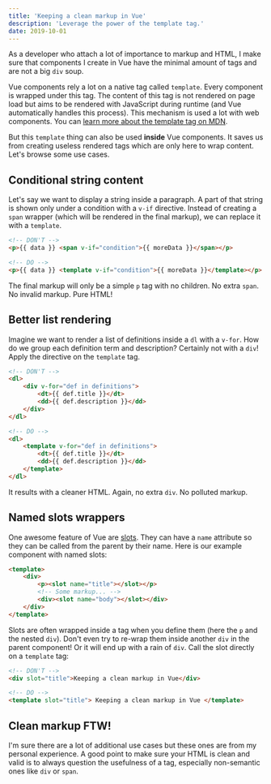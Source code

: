 ```yaml
---
title: 'Keeping a clean markup in Vue'
description: 'Leverage the power of the template tag.'
date: 2019-10-01
---
```


As a developer who attach a lot of importance to markup and HTML, I make sure that components I create in Vue have the minimal amount of tags and are not a big `div` soup.

Vue components rely a lot on a native tag called `template`. Every component is wrapped under this tag. The content of this tag is not rendered on page load but aims to be rendered with JavaScript during runtime (and Vue automatically handles this process). This mechanism is used a lot with web components. You can [learn more about the template tag on MDN](https://developer.mozilla.org/en-US/docs/Web/HTML/Element/template).

But this `template` thing can also be used **inside** Vue components. It saves us from creating useless rendered tags which are only here to wrap content. Let's browse some use cases.

## Conditional string content

Let's say we want to display a string inside a paragraph. A part of that string is shown only under a condition with a `v-if` directive. Instead of creating a `span` wrapper (which will be rendered in the final markup), we can replace it with a `template`.

```html
<!-- DON'T -->
<p>{{ data }} <span v-if="condition">{{ moreData }}</span></p>

<!-- DO -->
<p>{{ data }} <template v-if="condition">{{ moreData }}</template></p>
```

The final markup will only be a simple `p` tag with no children. No extra `span`. No invalid markup. Pure HTML!

## Better list rendering

Imagine we want to render a list of definitions inside a `dl` with a `v-for`. How do we group each definition term and description? Certainly not with a `div`! Apply the directive on the `template` tag.

```html
<!-- DON'T -->
<dl>
	<div v-for="def in definitions">
		<dt>{{ def.title }}</dt>
		<dd>{{ def.description }}</dd>
	</div>
</dl>

<!-- DO -->
<dl>
	<template v-for="def in definitions">
		<dt>{{ def.title }}</dt>
		<dd>{{ def.description }}</dd>
	</template>
</dl>
```

It results with a cleaner HTML. Again, no extra `div`. No polluted markup.

## Named slots wrappers

One awesome feature of Vue are [slots](https://vuejs.org/v2/guide/components-slots.html). They can have a `name` attribute so they can be called from the parent by their name. Here is our example component with named slots:

```html
<template>
	<div>
		<p><slot name="title"></slot></p>
		<!-- Some markup... -->
		<div><slot name="body"></slot></div>
	</div>
</template>
```

Slots are often wrapped inside a tag when you define them (here the `p` and the nested `div`). Don't even try to re-wrap them inside another `div` in the parent component! Or it will end up with a rain of `div`. Call the slot directly on a `template` tag:

```html
<!-- DON'T -->
<div slot="title">Keeping a clean markup in Vue</div>

<!-- DO -->
<template slot="title"> Keeping a clean markup in Vue </template>
```

## Clean markup FTW!

I'm sure there are a lot of additional use cases but these ones are from my personal experience. A good point to make sure your HTML is clean and valid is to always question the usefulness of a tag, especially non-semantic ones like `div` or `span`.
